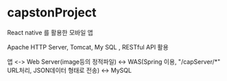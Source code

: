 # capstonProject
React native 를 활용한 모바일 앱

Apache HTTP Server, Tomcat, My SQL , RESTful API 활용

앱 <-> Web Server(image등의 정적파일) <-> WAS(Spring 이용, "/capServer/*" URL처리, JSON데이터 형태로 전송) <-> MySQL
